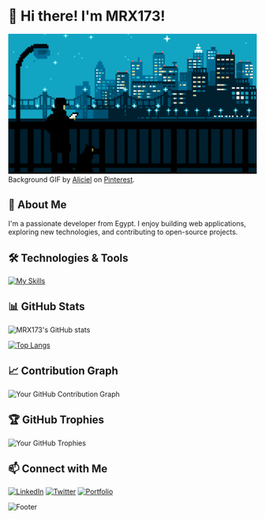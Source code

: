 # 👋 Hi there! I'm MRX173!

[![Hello World, I'm MRX173!](header.gif)](https://github.com/MRX173)
Background GIF by [Aliciel](https://www.pinterest.com/pin/5277724550564022/) on [Pinterest](https://www.pinterest.com/).
## 🚀 About Me
I'm a passionate developer from Egypt. I enjoy building web applications, exploring new technologies, and contributing to open-source projects.


## 🛠️ Technologies & Tools
[![My Skills](https://skillicons.dev/icons?i=dotnet,cs,cpp,docker,git,github,go,postgres,redis,vim,rust,neovim,neovim,graphql,postman)](https://skillicons.dev)

## 📊 GitHub Stats
![MRX173's GitHub stats](https://github-readme-stats.vercel.app/api?username=MRX173&show_icons=true&theme=radical)

[![Top Langs](https://github-readme-stats.vercel.app/api/top-langs/?username=MRX173&layout=compact&theme=tokyonight)](https://github.com/your-username)
## 📈 Contribution Graph
![Your GitHub Contribution Graph](https://github-readme-activity-graph.vercel.app/graph?username=MRX173&theme=react-dark&bg_color=20232a&hide_border=true)

## 🏆 GitHub Trophies
![Your GitHub Trophies](https://github-profile-trophy.vercel.app/?username=MRX173&theme=onestar&no-frame=true&margin-w=15&margin-h=15)

## 📫 Connect with Me
[![LinkedIn](https://img.shields.io/badge/LinkedIn-blue?style=flat-square&logo=linkedin)]([https://www.linkedin.com/in/your-linkedin](https://www.linkedin.com/in/mohamed-samir-a770a722a/))
[![Twitter](https://img.shields.io/badge/Twitter-1DA1F2?style=flat-square&logo=twitter&logoColor=white)]([https://twitter.com/your-twitter](https://x.com/MRX17__))
[![Portfolio](https://img.shields.io/badge/Portfolio-000000?style=flat-square&logo=react&logoColor=white)](https://your-portfolio-link.com)


![Footer](https://user-images.githubusercontent.com/your-image-path/your-footer.png)
